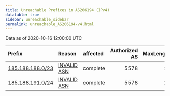 ```yaml
---
title: Unreachable Prefixes in AS206194 (IPv4)
datatable: true
sidebar: unreachable_sidebar
permalink: unreachable_AS206194-v4.html
---
```


Data as of 2020-10-16 12:00:00 UTC


<div class="datatable-begin"></div>

| Prefix                                                     | Reason                                                                                                   | affected   |   Authorized AS |   MaxLength | Anchor                                         |   unreachable /24s |
|:-----------------------------------------------------------|:---------------------------------------------------------------------------------------------------------|:-----------|----------------:|------------:|:-----------------------------------------------|-------------------:|
| [185.188.188.0/23](https://stat.ripe.net/185.188.188.0/23) | [INVALID ASN](https://rpki-validator.ripe.net/announcement-preview?asn=AS206194&prefix=185.188.188.0/23) | complete   |            5578 |          24 | [RIPE](unreachable_RIPE_NCC_RPKI_Root-v4.html) |                  2 |
| [185.188.191.0/24](https://stat.ripe.net/185.188.191.0/24) | [INVALID ASN](https://rpki-validator.ripe.net/announcement-preview?asn=AS206194&prefix=185.188.191.0/24) | complete   |            5578 |          24 | [RIPE](unreachable_RIPE_NCC_RPKI_Root-v4.html) |                  1 |

<div class="datatable-end"></div>